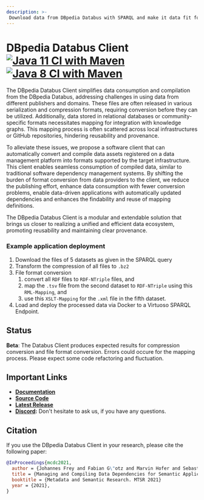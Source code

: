 ```yaml
---
description: >-
 Download data from DBpedia Databus with SPARQL and make it data fit for your applications using several conversion tools.
---
```


# DBpedia Databus Client [![Java 11 CI with Maven](https://github.com/dbpedia/databus-client/actions/workflows/maven-java-11.yml/badge.svg)](https://github.com/dbpedia/databus-client/actions/workflows/maven-java-11.yml) [![Java 8 CI with Maven](https://github.com/dbpedia/databus-client/actions/workflows/maven-java-8.yml/badge.svg)](https://github.com/dbpedia/databus-client/actions/workflows/maven-java-8.yml)


The DBpedia Databus Client simplifies data consumption and compilation from the DBpedia Databus, addressing challenges in using data from different publishers and domains. These files are often released in various serialization and compression formats, requiring conversion before they can be utilized. Additionally, data stored in relational databases or community-specific formats necessitates mapping for integration with knowledge graphs. This mapping process is often scattered across local infrastructures or GitHub repositories, hindering reusability and provenance.

To alleviate these issues, we propose a software client that can automatically convert and compile data assets registered on a data management platform into formats supported by the target infrastructure. This client enables seamless consumption of compiled data, similar to traditional software dependency management systems. By shifting the burden of format conversion from data providers to the client, we reduce the publishing effort, enhance data consumption with fewer conversion problems, enable data-driven applications with automatically updated dependencies and enhances the findability and reuse of mapping definitions.

The DBpedia Databus Client is a modular and extendable solution that brings us closer to realizing a unified and efficient data ecosystem, promoting reusability and maintaining clear provenance.

### Example application deployment

1. Download the files of 5 datasets as given in the SPARQL query
2. Transform the compression of all files to `.bz2`
2. File format conversion
    1. convert all `RDF` files to `RDF-NTriple` files, and
    2. map the `.tsv` file from the second dataset to `RDF-NTriple` using this <databus-uri> `RML-Mapping`, and
    3. use this <databus-uri> `XSLT-Mapping` for the `.xml` file in the fifth dataset.
3. Load and deploy the processed data via Docker to a Virtuoso SPARQL Endpoint.
  

## Status

**Beta**:
The Databus Client produces expected results for compression conversion and file format conversion. Errors could occure for the mapping process. Please expect some code refactoring and fluctuation.


## Important Links

- **[Documentation](https://dbpedia.gitbook.io/databus/v/download-client/overview/readme)**
- **[Source Code](https://github.com/dbpedia/databus-client/tree/master)**
- **[Latest Release](https://github.com/dbpedia/databus-client/releases/latest)**
- **[Discord](https://discord.gg/fB8byAPP7e):** Don't hesitate to ask us, if you have any questions.


## Citation
If you use the DBpedia Databus Client in your research, please cite the following paper:
```bibtex
@InProceedings{mcdc2021,
  author = {Johannes Frey and Fabian G\"otz and Marvin Hofer and Sebastian Hellmann},
  title = {Managing and Compiling Data Dependencies for Semantic Applications using Databus Client},
  booktitle = {Metadata and Semantic Research. MTSR 2021}
  year = {2021},
}
```